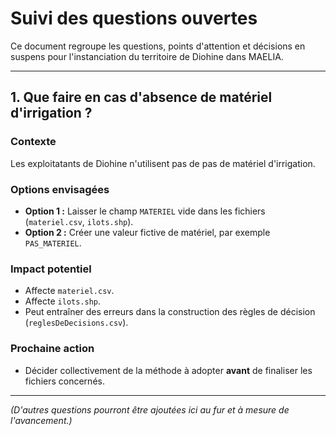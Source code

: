 # Suivi des questions ouvertes

Ce document regroupe les questions, points d'attention et décisions en suspens pour l'instanciation du territoire de Diohine dans MAELIA.

---

## 1. Que faire en cas d'absence de matériel d'irrigation ?

### Contexte

Les exploitatants de Diohine n'utilisent pas de pas de matériel d'irrigation.

### Options envisagées

- **Option 1 :** Laisser le champ `MATERIEL` vide dans les fichiers (`materiel.csv`, `ilots.shp`).
- **Option 2 :** Créer une valeur fictive de matériel, par exemple `PAS_MATERIEL`.

### Impact potentiel

- Affecte `materiel.csv`.
- Affecte `ilots.shp`.
- Peut entraîner des erreurs dans la construction des règles de décision (`reglesDeDecisions.csv`).

### Prochaine action

- Décider collectivement de la méthode à adopter **avant** de finaliser les fichiers concernés.

---

*(D'autres questions pourront être ajoutées ici au fur et à mesure de l'avancement.)*
